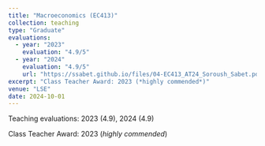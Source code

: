 ```yaml
---
title: "Macroeconomics (EC413)"
collection: teaching
type: "Graduate"
evaluations:
  - year: "2023"
    evaluation: "4.9/5"
  - year: "2024"
    evaluation: "4.9/5"
    url: "https://ssabet.github.io/files/04-EC413_AT24_Soroush_Sabet.pdf"
excerpt: "Class Teacher Award: 2023 (*highly commended*)"
venue: "LSE"
date: 2024-10-01
---
```

Teaching evaluations: 2023 (4.9), 2024 (4.9)

Class Teacher Award: 2023 (*highly commended*)

